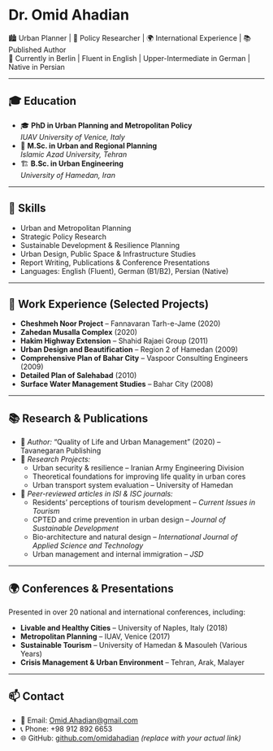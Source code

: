 # Dr. Omid Ahadian

🏙️ Urban Planner | 🧠 Policy Researcher | 🌍 International Experience | 📚 Published Author  
📍 Currently in Berlin | Fluent in English | Upper-Intermediate in German | Native in Persian  

---

## 🎓 Education

- 🎓 **PhD in Urban Planning and Metropolitan Policy**  
  *IUAV University of Venice, Italy*  
- 🧭 **M.Sc. in Urban and Regional Planning**  
  *Islamic Azad University, Tehran*  
- 🏗️ **B.Sc. in Urban Engineering**  
  *University of Hamedan, Iran*

---

## 🧩 Skills

- Urban and Metropolitan Planning  
- Strategic Policy Research  
- Sustainable Development & Resilience Planning  
- Urban Design, Public Space & Infrastructure Studies  
- Report Writing, Publications & Conference Presentations  
- Languages: English (Fluent), German (B1/B2), Persian (Native)

---

## 💼 Work Experience (Selected Projects)

- **Cheshmeh Noor Project** – Fannavaran Tarh-e-Jame (2020)  
- **Zahedan Musalla Complex** (2020)  
- **Hakim Highway Extension** – Shahid Rajaei Group (2011)  
- **Urban Design and Beautification** – Region 2 of Hamedan (2009)  
- **Comprehensive Plan of Bahar City** – Vaspoor Consulting Engineers (2009)  
- **Detailed Plan of Salehabad** (2010)  
- **Surface Water Management Studies** – Bahar City (2008)

---

## 📚 Research & Publications

- 📘 *Author:* “Quality of Life and Urban Management” (2020) – Tavanegaran Publishing  
- 📑 *Research Projects:*  
  - Urban security & resilience – Iranian Army Engineering Division  
  - Theoretical foundations for improving life quality in urban cores  
  - Urban transport system evaluation – University of Hamedan  
- 📄 *Peer-reviewed articles in ISI & ISC journals:*  
  - Residents’ perceptions of tourism development – *Current Issues in Tourism*  
  - CPTED and crime prevention in urban design – *Journal of Sustainable Development*  
  - Bio-architecture and natural design – *International Journal of Applied Science and Technology*  
  - Urban management and internal immigration – *JSD*

---

## 🌍 Conferences & Presentations

Presented in over 20 national and international conferences, including:

- **Livable and Healthy Cities** – University of Naples, Italy (2018)  
- **Metropolitan Planning** – IUAV, Venice (2017)  
- **Sustainable Tourism** – University of Hamedan & Masouleh (Various Years)  
- **Crisis Management & Urban Environment** – Tehran, Arak, Malayer  

---

## 📫 Contact

- 📧 Email: Omid.Ahadian@gmail.com  
- 📞 Phone: +98 912 892 6653  
- 🌐 GitHub: [github.com/omidahadian](https://github.com/omidahadian) *(replace with your actual link)*
